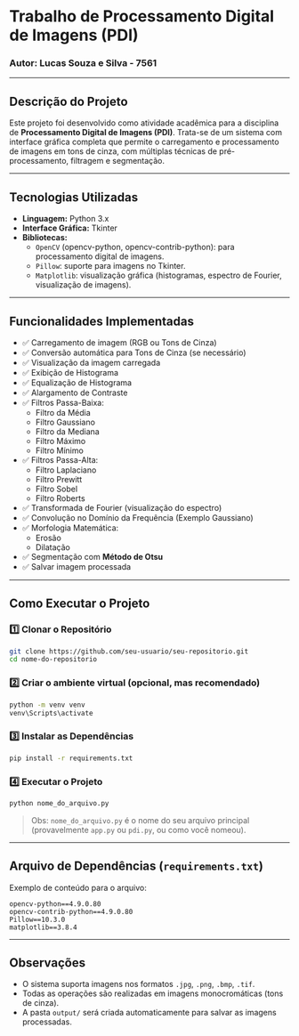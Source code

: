 # Trabalho de Processamento Digital de Imagens (PDI)

### Autor: Lucas Souza e Silva - 7561

---

## Descrição do Projeto

Este projeto foi desenvolvido como atividade acadêmica para a disciplina de **Processamento Digital de Imagens (PDI)**. Trata-se de um sistema com interface gráfica completa que permite o carregamento e processamento de imagens em tons de cinza, com múltiplas técnicas de pré-processamento, filtragem e segmentação.

---

## Tecnologias Utilizadas

- **Linguagem:** Python 3.x  
- **Interface Gráfica:** Tkinter  
- **Bibliotecas:**
  - `OpenCV` (opencv-python, opencv-contrib-python): para processamento digital de imagens.
  - `Pillow`: suporte para imagens no Tkinter.
  - `Matplotlib`: visualização gráfica (histogramas, espectro de Fourier, visualização de imagens).

---

## Funcionalidades Implementadas

- ✅ Carregamento de imagem (RGB ou Tons de Cinza)
- ✅ Conversão automática para Tons de Cinza (se necessário)
- ✅ Visualização da imagem carregada
- ✅ Exibição de Histograma
- ✅ Equalização de Histograma
- ✅ Alargamento de Contraste
- ✅ Filtros Passa-Baixa:
  - Filtro da Média
  - Filtro Gaussiano
  - Filtro da Mediana
  - Filtro Máximo
  - Filtro Mínimo
- ✅ Filtros Passa-Alta:
  - Filtro Laplaciano
  - Filtro Prewitt
  - Filtro Sobel
  - Filtro Roberts
- ✅ Transformada de Fourier (visualização do espectro)
- ✅ Convolução no Domínio da Frequência (Exemplo Gaussiano)
- ✅ Morfologia Matemática:
  - Erosão
  - Dilatação
- ✅ Segmentação com **Método de Otsu**
- ✅ Salvar imagem processada

---

## Como Executar o Projeto

### 1️⃣ Clonar o Repositório

```bash
git clone https://github.com/seu-usuario/seu-repositorio.git
cd nome-do-repositorio
```

### 2️⃣ Criar o ambiente virtual (opcional, mas recomendado)

```bash
python -m venv venv
venv\Scripts\activate
```

### 3️⃣ Instalar as Dependências

```bash
pip install -r requirements.txt
```

### 4️⃣ Executar o Projeto

```bash
python nome_do_arquivo.py
```

> Obs: `nome_do_arquivo.py` é o nome do seu arquivo principal (provavelmente `app.py` ou `pdi.py`, ou como você nomeou).

---

## Arquivo de Dependências (`requirements.txt`)

Exemplo de conteúdo para o arquivo:

```
opencv-python==4.9.0.80
opencv-contrib-python==4.9.0.80
Pillow==10.3.0
matplotlib==3.8.4
```

---

## Observações

- O sistema suporta imagens nos formatos `.jpg`, `.png`, `.bmp`, `.tif`.
- Todas as operações são realizadas em imagens monocromáticas (tons de cinza).
- A pasta `output/` será criada automaticamente para salvar as imagens processadas.
